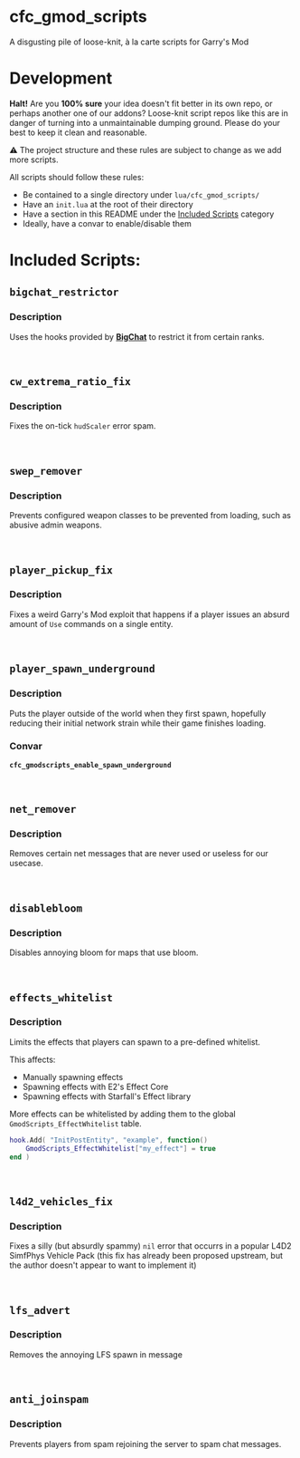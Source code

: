 # cfc_gmod_scripts
A disgusting pile of loose-knit, à la carte scripts for Garry's Mod

# Development
**Halt!**
Are you **100% sure** your idea doesn't fit better in its own repo, or perhaps another one of our addons?
Loose-knit script repos like this are in danger of turning into a unmaintainable dumping ground. Please do your best to keep it clean and reasonable.


⚠️ The project structure and these rules are subject to change as we add more scripts.

All scripts should follow these rules:
 - Be contained to a single directory under `lua/cfc_gmod_scripts/`
 - Have an `init.lua` at the root of their directory
 - Have a section in this README under the [Included Scripts](#included-scripts) category
 - Ideally, have a convar to enable/disable them

# Included Scripts:

## `bigchat_restrictor`

### Description
Uses the hooks provided by **[BigChat](https://github.com/CFC-Servers/gm_bigchat/)** to restrict it from certain ranks.

<br>

## `cw_extrema_ratio_fix`

### Description
Fixes the on-tick `hudScaler` error spam.

<br>

## `swep_remover`

### Description
Prevents configured weapon classes to be prevented from loading, such as abusive admin weapons.

<br>

## `player_pickup_fix`

### Description
Fixes a weird Garry's Mod exploit that happens if a player issues an absurd amount of `Use` commands on a single entity.

<br>

## `player_spawn_underground`

### Description
Puts the player outside of the world when they first spawn, hopefully reducing their initial network strain while their game finishes loading.

### Convar
**`cfc_gmodscripts_enable_spawn_underground`**

<br>

## `net_remover`

### Description
Removes certain net messages that are never used or useless for our usecase.

<br>

## `disablebloom`

### Description
Disables annoying bloom for maps that use bloom.

<br>

## `effects_whitelist`

### Description
Limits the effects that players can spawn to a pre-defined whitelist.

This affects:
- Manually spawning effects
- Spawning effects with E2's Effect Core
- Spawning effects with Starfall's Effect library

More effects can be whitelisted by adding them to the global `GmodScripts_EffectWhitelist` table.
```lua
hook.Add( "InitPostEntity", "example", function()
    GmodScripts_EffectWhitelist["my_effect"] = true
end )
```

<br>

## `l4d2_vehicles_fix`

### Description
Fixes a silly (but absurdly spammy) `nil` error that occurrs in a popular L4D2 SimfPhys Vehicle Pack (this fix has already been proposed upstream, but the author doesn't appear to want to implement it)

<br>

## `lfs_advert`

### Description
Removes the annoying LFS spawn in message

<br>

## `anti_joinspam`

### Description
Prevents players from spam rejoining the server to spam chat messages.

<br>

